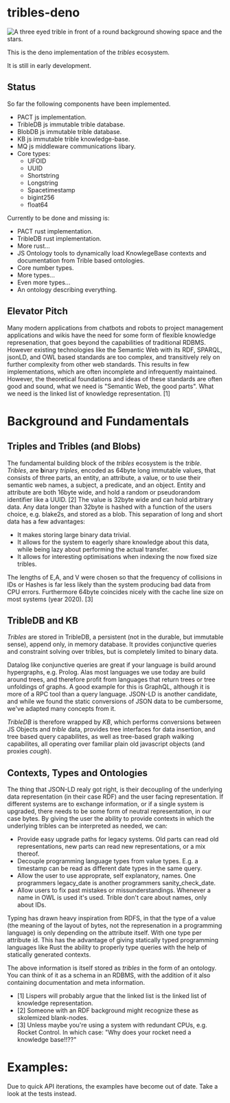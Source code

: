 # tribles-deno

![A three eyed trible in front of a round background showing space and the stars.](./trible.svg)

This is the deno implementation of the _tribles_ ecosystem.

It is still in early development.

## Status

So far the following components have been implemented.

- PACT js implementation.
- TribleDB js immutable trible database.
- BlobDB js immutable trible database.
- KB js immutable trible knowledge-base.
- MQ js middleware communications libary.
- Core types:
  - UFOID
  - UUID
  - Shortstring
  - Longstring
  - Spacetimestamp
  - bigint256
  - float64

Currently to be done and missing is:

- PACT rust implementation.
- TribleDB rust implementation.
- More rust...
- JS Ontology tools to dynamically load KnowlegeBase contexts and documentation from
  Trible based ontologies.
- Core number types.
- More types...
- Even more types...
- An ontology describing everything.

## Elevator Pitch

Many modern applications from chatbots and robots to project management
applications and wikis have the need for some form of flexible knowledge
represenation, that goes beyond the capabilities of traditional RDBMS. However
existing technologies like the Semantic Web with its RDF, SPARQL, jsonLD, and
OWL based standards are too complex, and transitively rely on further complexity
from other web standards. This results in few implementations, which are often
incomplete and infrequently maintained. However, the theoretical foundations and
ideas of these standards are often good and sound, what we need is "Semantic
Web, the good parts". What we need is the linked list of knowledge
representation. [1]

# Background and Fundamentals

## Triples and Tribles (and Blobs)

The fundamental building block of the _tribles_ ecosystem is the _trible_.
_Tribles_, are **b**inary _triples_, encoded as 64byte long immutable values,
that consists of three parts, an entity, an attribute, a value, or to use their
semantic web names, a subject, a predicate, and an object. Entity and attribute
are both 16byte wide, and hold a random or pseudorandom identifier like a UUID.
[2] The value is 32byte wide and can hold arbitrary data. Any data longer than
32byte is hashed with a function of the users choice, e.g. blake2s, and stored
as a blob. This separation of long and short data has a few advantages:

- It makes storing large binary data trivial.
- It allows for the system to eagerly share knowledge about this data, while
  being lazy about performing the actual transfer.
- It allows for interesting optimisations when indexing the now fixed size
  tribles.

The lengths of E,A, and V were chosen so that the frequency of collisions in IDs
or Hashes is far less likely than the system producing bad data from CPU errors.
Furthermore 64byte coincides nicely with the cache line size on most systems
(year 2020). [3]

## TribleDB and KB

_Tribles_ are stored in TribleDB, a persistent (not in the durable, but
immutable sense), append only, in memory database. It provides conjunctive
queries and constraint solving over tribles, but is completely limited to binary
data.

Datalog like conjunctive queries are great if your language is build around
hypergraphs, e.g. Prolog. Alas most languages we use today are build around
trees, and therefore profit from languages that return trees or tree unfoldings
of graphs. A good example for this is GraphQL, although it is more of a RPC tool
than a query language. JSON-LD is another candidate, and while we found the
static conversions of JSON data to be cumbersome, we've adapted many concepts
from it.

_TribleDB_ is therefore wrapped by _KB_, which performs conversions
between JS Objects and _trible_ data, provides tree interfaces for data
insertion, and tree based query capabilites, as well as tree-based graph walking
capabilites, all operating over familiar plain old javascript objects (and
proxies _cough_).

## Contexts, Types and Ontologies

The thing that JSON-LD realy got right, is their decoupling of the underlying
data representation (in their case RDF) and the user facing representation. If
different systems are to exchange information, or if a single system is
upgraded, there needs to be some form of neutral representation, in our case
bytes. By giving the user the ability to provide contexts in which the
underlying tribles can be interpreted as needed, we can:

- Provide easy upgrade paths for legacy systems. Old parts can read old
  representations, new parts can read new representations, or a mix thereof.
- Decouple programming language types from value types. E.g. a timestamp can be
  read as different date types in the same query.
- Allow the user to use approprate, self explanatory, names. One programmers
  legacy\_date is another programmers sanity\_check\_date.
- Allow users to fix past mistakes or missunderstandings. Whenever a name in OWL
  is used it's used. Trible don't care about names, only about IDs.

Typing has drawn heavy inspiration from RDFS, in that the type of a value (the
meaning of the layout of bytes, not the represenation in a programming language)
is only depending on the attribute itself. With one type per attribute id. This
has the advantage of giving statically typed programming languages like Rust the
ability to properly type queries with the help of statically generated contexts.

The above information is itself stored as _tribles_ in the form of an ontology.
You can think of it as a schema in an RDBMS, with the addition of it also
containing documentation and meta information.

- [1] Lispers will probably argue that the linked list is the linked list of
  knowledge representation.
- [2] Someone with an RDF background might recognize these as skolemized
  blank-nodes.
- [3] Unless maybe you're using a system with redundant CPUs, e.g. Rocket
  Control. In which case: "Why does your rocket need a knowledge base!!??"

# Examples:

Due to quick API iterations, the examples have become out of date. Take a look
at the tests instead.
